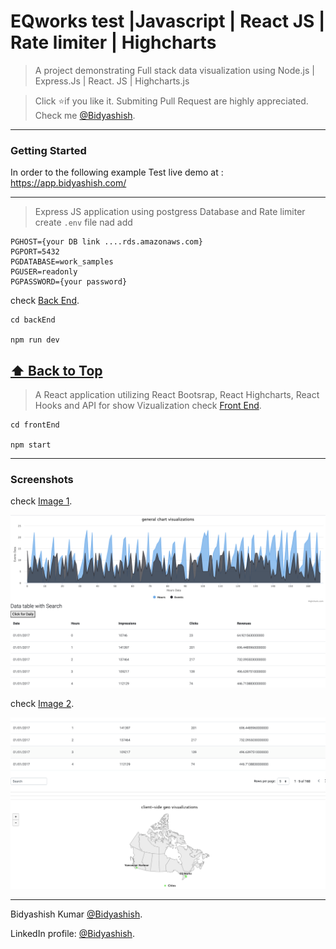# EQworks test |Javascript | React JS | Rate limiter | Highcharts
> A project demonstrating Full stack data visualization using Node.js | Express.Js | React. JS | Highcharts.js

> Click :star:if you like it. Submiting Pull Request are highly appreciated. Check me [@Bidyashish](https://www.bidyashish.com).


---

### Getting Started 

In order to the following example 
 Test live demo at : https://app.bidyashish.com/

---
> Express JS application using postgress Database and Rate limiter
> create `.env` file nad add 

```
PGHOST={your DB link ....rds.amazonaws.com}
PGPORT=5432
PGDATABASE=work_samples
PGUSER=readonly
PGPASSWORD={your password}
```

check [Back End](/backEnd).
```
cd backEnd

npm run dev

```
**[⬆ Back to Top](#Getting-Started)**
---

> A React application utilizing React Bootsrap, React Highcharts, React Hooks and API for show Vizualization
check [Front End](/frontEnd).
```
cd frontEnd

npm start
```
---

### Screenshots

check [Image 1](/screeshots/im1.png).

![alt text](https://github.com/bidyashish/EQworks_Test/blob/master/screeshots/im1.png?raw=true)

check [Image 2](/screeshots/img2.png).

![alt text](https://github.com/bidyashish/EQworks_Test/blob/master/screeshots/img2.png?raw=true)


---
Bidyashish Kumar [@Bidyashish](https://www.bidyashish.com).

LinkedIn profile: [@Bidyashish](https://www.linkedin.com/in/bidyashish/).
